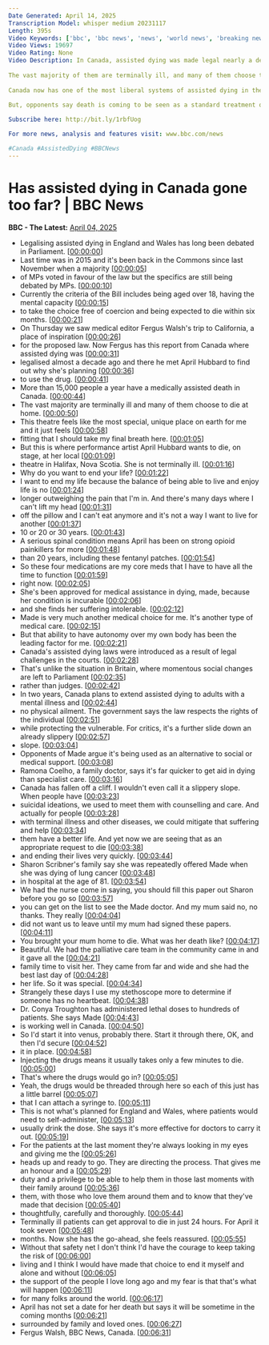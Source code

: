 ```yaml
---
Date Generated: April 14, 2025
Transcription Model: whisper medium 20231117
Length: 395s
Video Keywords: ['bbc', 'bbc news', 'news', 'world news', 'breaking news', 'us news', 'world', 'america', 'usa', 'usa news', 'india news']
Video Views: 19697
Video Rating: None
Video Description: In Canada, assisted dying was made legal nearly a decade ago, and more than 15,000 people a year have a medically-assisted death in the country.
 
The vast majority of them are terminally ill, and many of them choose to die at home.
 
Canada now has one of the most liberal systems of assisted dying in the world, similar to that operating in the Netherlands and Belgium.
 
But, opponents say death is coming to be seen as a standard treatment option for those with disabilities and complex medical problems.

Subscribe here: http://bit.ly/1rbfUog

For more news, analysis and features visit: www.bbc.com/news 

#Canada #AssistedDying #BBCNews
---
```


# Has assisted dying in Canada gone too far? | BBC News
**BBC - The Latest:** [April 04, 2025](https://www.youtube.com/watch?v=50_l6XJkS30)
*  Legalising assisted dying in England and Wales has long been debated in Parliament. [[00:00:00](https://www.youtube.com/watch?v=50_l6XJkS30&t=0.0s)]
*  Last time was in 2015 and it's been back in the Commons since last November when a majority [[00:00:05](https://www.youtube.com/watch?v=50_l6XJkS30&t=5.0s)]
*  of MPs voted in favour of the law but the specifics are still being debated by MPs. [[00:00:10](https://www.youtube.com/watch?v=50_l6XJkS30&t=10.0s)]
*  Currently the criteria of the Bill includes being aged over 18, having the mental capacity [[00:00:15](https://www.youtube.com/watch?v=50_l6XJkS30&t=15.0s)]
*  to take the choice free of coercion and being expected to die within six months. [[00:00:21](https://www.youtube.com/watch?v=50_l6XJkS30&t=21.0s)]
*  On Thursday we saw medical editor Fergus Walsh's trip to California, a place of inspiration [[00:00:26](https://www.youtube.com/watch?v=50_l6XJkS30&t=26.0s)]
*  for the proposed law. Now Fergus has this report from Canada where assisted dying was [[00:00:31](https://www.youtube.com/watch?v=50_l6XJkS30&t=31.0s)]
*  legalised almost a decade ago and there he met April Hubbard to find out why she's planning [[00:00:36](https://www.youtube.com/watch?v=50_l6XJkS30&t=36.0s)]
*  to use the drug. [[00:00:41](https://www.youtube.com/watch?v=50_l6XJkS30&t=41.0s)]
*  More than 15,000 people a year have a medically assisted death in Canada. [[00:00:44](https://www.youtube.com/watch?v=50_l6XJkS30&t=44.0s)]
*  The vast majority are terminally ill and many of them choose to die at home. [[00:00:50](https://www.youtube.com/watch?v=50_l6XJkS30&t=50.0s)]
*  This theatre feels like the most special, unique place on earth for me and it just feels [[00:00:58](https://www.youtube.com/watch?v=50_l6XJkS30&t=58.0s)]
*  fitting that I should take my final breath here. [[00:01:05](https://www.youtube.com/watch?v=50_l6XJkS30&t=65.0s)]
*  But this is where performance artist April Hubbard wants to die, on stage, at her local [[00:01:09](https://www.youtube.com/watch?v=50_l6XJkS30&t=69.0s)]
*  theatre in Halifax, Nova Scotia. She is not terminally ill. [[00:01:16](https://www.youtube.com/watch?v=50_l6XJkS30&t=76.0s)]
*  Why do you want to end your life? [[00:01:22](https://www.youtube.com/watch?v=50_l6XJkS30&t=82.0s)]
*  I want to end my life because the balance of being able to live and enjoy life is no [[00:01:24](https://www.youtube.com/watch?v=50_l6XJkS30&t=84.0s)]
*  longer outweighing the pain that I'm in. And there's many days where I can't lift my head [[00:01:31](https://www.youtube.com/watch?v=50_l6XJkS30&t=91.0s)]
*  off the pillow and I can't eat anymore and it's not a way I want to live for another [[00:01:37](https://www.youtube.com/watch?v=50_l6XJkS30&t=97.0s)]
*  10 or 20 or 30 years. [[00:01:43](https://www.youtube.com/watch?v=50_l6XJkS30&t=103.0s)]
*  A serious spinal condition means April has been on strong opioid painkillers for more [[00:01:48](https://www.youtube.com/watch?v=50_l6XJkS30&t=108.0s)]
*  than 20 years, including these fentanyl patches. [[00:01:54](https://www.youtube.com/watch?v=50_l6XJkS30&t=114.0s)]
*  So these four medications are my core meds that I have to have all the time to function [[00:01:59](https://www.youtube.com/watch?v=50_l6XJkS30&t=119.0s)]
*  right now. [[00:02:05](https://www.youtube.com/watch?v=50_l6XJkS30&t=125.0s)]
*  She's been approved for medical assistance in dying, made, because her condition is incurable [[00:02:06](https://www.youtube.com/watch?v=50_l6XJkS30&t=126.0s)]
*  and she finds her suffering intolerable. [[00:02:12](https://www.youtube.com/watch?v=50_l6XJkS30&t=132.0s)]
*  Made is very much another medical choice for me. It's another type of medical care. [[00:02:15](https://www.youtube.com/watch?v=50_l6XJkS30&t=135.0s)]
*  But that ability to have autonomy over my own body has been the leading factor for me. [[00:02:21](https://www.youtube.com/watch?v=50_l6XJkS30&t=141.0s)]
*  Canada's assisted dying laws were introduced as a result of legal challenges in the courts. [[00:02:28](https://www.youtube.com/watch?v=50_l6XJkS30&t=148.0s)]
*  That's unlike the situation in Britain, where momentous social changes are left to Parliament [[00:02:35](https://www.youtube.com/watch?v=50_l6XJkS30&t=155.0s)]
*  rather than judges. [[00:02:42](https://www.youtube.com/watch?v=50_l6XJkS30&t=162.0s)]
*  In two years, Canada plans to extend assisted dying to adults with a mental illness and [[00:02:44](https://www.youtube.com/watch?v=50_l6XJkS30&t=164.0s)]
*  no physical ailment. The government says the law respects the rights of the individual [[00:02:51](https://www.youtube.com/watch?v=50_l6XJkS30&t=171.0s)]
*  while protecting the vulnerable. For critics, it's a further slide down an already slippery [[00:02:57](https://www.youtube.com/watch?v=50_l6XJkS30&t=177.0s)]
*  slope. [[00:03:04](https://www.youtube.com/watch?v=50_l6XJkS30&t=184.0s)]
*  Opponents of Made argue it's being used as an alternative to social or medical support. [[00:03:08](https://www.youtube.com/watch?v=50_l6XJkS30&t=188.0s)]
*  Ramona Coelho, a family doctor, says it's far quicker to get aid in dying than specialist care. [[00:03:16](https://www.youtube.com/watch?v=50_l6XJkS30&t=196.0s)]
*  Canada has fallen off a cliff. I wouldn't even call it a slippery slope. When people have [[00:03:23](https://www.youtube.com/watch?v=50_l6XJkS30&t=203.0s)]
*  suicidal ideations, we used to meet them with counselling and care. And actually for people [[00:03:28](https://www.youtube.com/watch?v=50_l6XJkS30&t=208.0s)]
*  with terminal illness and other diseases, we could mitigate that suffering and help [[00:03:34](https://www.youtube.com/watch?v=50_l6XJkS30&t=214.0s)]
*  them have a better life. And yet now we are seeing that as an appropriate request to die [[00:03:38](https://www.youtube.com/watch?v=50_l6XJkS30&t=218.0s)]
*  and ending their lives very quickly. [[00:03:44](https://www.youtube.com/watch?v=50_l6XJkS30&t=224.0s)]
*  Sharon Scribner's family say she was repeatedly offered Made when she was dying of lung cancer [[00:03:48](https://www.youtube.com/watch?v=50_l6XJkS30&t=228.0s)]
*  in hospital at the age of 81. [[00:03:54](https://www.youtube.com/watch?v=50_l6XJkS30&t=234.0s)]
*  We had the nurse come in saying, you should fill this paper out Sharon before you go so [[00:03:57](https://www.youtube.com/watch?v=50_l6XJkS30&t=237.0s)]
*  you can get on the list to see the Made doctor. And my mum said no, no thanks. They really [[00:04:04](https://www.youtube.com/watch?v=50_l6XJkS30&t=244.0s)]
*  did not want us to leave until my mum had signed these papers. [[00:04:11](https://www.youtube.com/watch?v=50_l6XJkS30&t=251.0s)]
*  You brought your mum home to die. What was her death like? [[00:04:17](https://www.youtube.com/watch?v=50_l6XJkS30&t=257.0s)]
*  Beautiful. We had the palliative care team in the community came in and it gave all the [[00:04:21](https://www.youtube.com/watch?v=50_l6XJkS30&t=261.0s)]
*  family time to visit her. They came from far and wide and she had the best last day of [[00:04:28](https://www.youtube.com/watch?v=50_l6XJkS30&t=268.0s)]
*  her life. So it was special. [[00:04:34](https://www.youtube.com/watch?v=50_l6XJkS30&t=274.0s)]
*  Strangely these days I use my stethoscope more to determine if someone has no heartbeat. [[00:04:38](https://www.youtube.com/watch?v=50_l6XJkS30&t=278.0s)]
*  Dr. Conya Troughton has administered lethal doses to hundreds of patients. She says Made [[00:04:43](https://www.youtube.com/watch?v=50_l6XJkS30&t=283.0s)]
*  is working well in Canada. [[00:04:50](https://www.youtube.com/watch?v=50_l6XJkS30&t=290.0s)]
*  So I'd start it into venus, probably there. Start it through there, OK, and then I'd secure [[00:04:52](https://www.youtube.com/watch?v=50_l6XJkS30&t=292.0s)]
*  it in place. [[00:04:58](https://www.youtube.com/watch?v=50_l6XJkS30&t=298.0s)]
*  Injecting the drugs means it usually takes only a few minutes to die. [[00:05:00](https://www.youtube.com/watch?v=50_l6XJkS30&t=300.0s)]
*  That's where the drugs would go in? [[00:05:05](https://www.youtube.com/watch?v=50_l6XJkS30&t=305.0s)]
*  Yeah, the drugs would be threaded through here so each of this just has a little barrel [[00:05:07](https://www.youtube.com/watch?v=50_l6XJkS30&t=307.0s)]
*  that I can attach a syringe to. [[00:05:11](https://www.youtube.com/watch?v=50_l6XJkS30&t=311.0s)]
*  This is not what's planned for England and Wales, where patients would need to self-administer, [[00:05:13](https://www.youtube.com/watch?v=50_l6XJkS30&t=313.0s)]
*  usually drink the dose. She says it's more effective for doctors to carry it out. [[00:05:19](https://www.youtube.com/watch?v=50_l6XJkS30&t=319.0s)]
*  For the patients at the last moment they're always looking in my eyes and giving me the [[00:05:26](https://www.youtube.com/watch?v=50_l6XJkS30&t=326.0s)]
*  heads up and ready to go. They are directing the process. That gives me an honour and a [[00:05:29](https://www.youtube.com/watch?v=50_l6XJkS30&t=329.0s)]
*  duty and a privilege to be able to help them in those last moments with their family around [[00:05:36](https://www.youtube.com/watch?v=50_l6XJkS30&t=336.0s)]
*  them, with those who love them around them and to know that they've made that decision [[00:05:40](https://www.youtube.com/watch?v=50_l6XJkS30&t=340.0s)]
*  thoughtfully, carefully and thoroughly. [[00:05:44](https://www.youtube.com/watch?v=50_l6XJkS30&t=344.0s)]
*  Terminally ill patients can get approval to die in just 24 hours. For April it took seven [[00:05:48](https://www.youtube.com/watch?v=50_l6XJkS30&t=348.0s)]
*  months. Now she has the go-ahead, she feels reassured. [[00:05:55](https://www.youtube.com/watch?v=50_l6XJkS30&t=355.0s)]
*  Without that safety net I don't think I'd have the courage to keep taking the risk of [[00:06:00](https://www.youtube.com/watch?v=50_l6XJkS30&t=360.0s)]
*  living and I think I would have made that choice to end it myself and alone and without [[00:06:05](https://www.youtube.com/watch?v=50_l6XJkS30&t=365.0s)]
*  the support of the people I love long ago and my fear is that that's what will happen [[00:06:11](https://www.youtube.com/watch?v=50_l6XJkS30&t=371.0s)]
*  for many folks around the world. [[00:06:17](https://www.youtube.com/watch?v=50_l6XJkS30&t=377.0s)]
*  April has not set a date for her death but says it will be sometime in the coming months [[00:06:21](https://www.youtube.com/watch?v=50_l6XJkS30&t=381.0s)]
*  surrounded by family and loved ones. [[00:06:27](https://www.youtube.com/watch?v=50_l6XJkS30&t=387.0s)]
*  Fergus Walsh, BBC News, Canada. [[00:06:31](https://www.youtube.com/watch?v=50_l6XJkS30&t=391.0s)]
